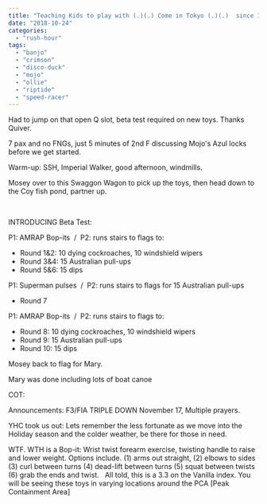 ```yaml
---
title: "Teaching Kids to play with (.)(.) Come in Tokyo (.)(.)  since 1998"
date: "2018-10-24"
categories: 
  - "rush-hour"
tags: 
  - "banjo"
  - "crimson"
  - "disco-duck"
  - "mojo"
  - "ollie"
  - "riptide"
  - "speed-racer"
---
```


Had to jump on that open Q slot, beta test required on new toys. Thanks Quiver.

7 pax and no FNGs, just 5 minutes of 2nd F discussing Mojo's Azul locks before we get started.

Warm-up: SSH, Imperial Walker, good afternoon, windmills.

Mosey over to this Swaggon Wagon to pick up the toys, then head down to the Coy fish pond, partner up.

 

INTRODUCING Beta Test:

P1: AMRAP Bop-its  /  P2: runs stairs to flags to:

- Round 1&2: 10 dying cockroaches, 10 windshield wipers
- Round 3&4: 15 Australian pull-ups
- Round 5&6: 15 dips

P1: Superman pulses  /  P2: runs stairs to flags for 15 Australian pull-ups

- Round 7

P1: AMRAP Bop-its  /  P2: runs stairs to flags to:

- Round 8: 10 dying cockroaches, 10 windshield wipers
- Round 9: 15 Australian pull-ups
- Round 10: 15 dips

Mosey back to flag for Mary.

Mary was done including lots of boat canoe

COT:

Announcements: F3/FIA TRIPLE DOWN November 17, Multiple prayers.

YHC took us out: Lets remember the less fortunate as we move into the Holiday season and the colder weather, be there for those in need.

WTF. WTH is a Bop-it: Wrist twist forearm exercise, twisting handle to raise and lower weight. Options include. (1) arms out straight, (2) elbows to sides (3) curl between turns (4) dead-lift between turns (5) squat between twists (6) grab the ends and twist.   All told, this is a 3.3 on the Vanilla index. You will be seeing these toys in varying locations around the PCA \[Peak Containment Area\]
